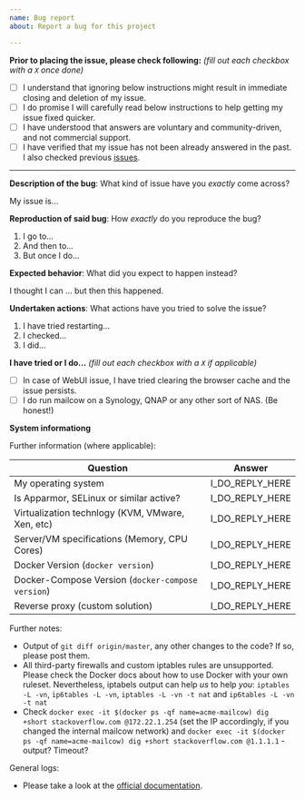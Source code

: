 ```yaml
---
name: Bug report
about: Report a bug for this project

---
```

<!--
  For community support and other discussions, you are welcome to visit us on our community channels listed at https://mailcow.github.io/mailcow-dockerized-docs/#community-support. For professional commercial support, please check out https://mailcow.github.io/mailcow-dockerized-docs/#commercial-support instead
-->

**Prior to placing the issue, please check following:** *(fill out each checkbox with a `X` once done)*
- [ ] I understand that ignoring below instructions might result in immediate closing and deletion of my issue.
- [ ] I do promise I will carefully read below instructions to help getting my issue fixed quicker.
- [ ] I have understood that answers are voluntary and community-driven, and not commercial support.
- [ ] I have verified that my issue has not been already answered in the past. I also checked previous [issues](https://github.com/mailcow/mailcow-dockerized/issues).

---

**Description of the bug**: What kind of issue have you *exactly* come across?
<!--
  This should be a clear and concise description of what the bug is. What EXACTLY does happen?
  If applicable, add screenshots to help explain your problem. Very useful for bugs in mailcow UI.
  Write your detailed description below.
-->

My issue is...

**Reproduction of said bug**: How *exactly* do you reproduce the bug?
<!--
  Here it is really helpful to know how exactly you are able to reproduce the reported issue.
  Meaning: What are the exact steps - one by one - to get the above described behavior.
  Screenshots can be added, if helpful. Add the text below.
-->

1. I go to...
2. And then to...
3. But once I do...

**Expected behavior**: What did you expect to happen instead?
<!--
  We now know what kind of issue you are experiencing and how, and the best case, this can be
  reproduced in a reliable way. Please tell us now, what you expected to happen.
  This may be just a few sentences. Please add text below.
-->

I thought I can ... but then this happened.

**Undertaken actions**: What actions have you tried to solve the issue?
<!--
  Near the end of the issue we would like to know what you have tried fixing the reported issue.
  This helps to prevent all kind of "Have you already tried this and that?" questions which might
  delay the actual solution in the first place. Please be accurate. Add actions below.
-->

1. I have tried restarting...
2. I checked...
3. I did...

__I have tried or I do...__ *(fill out each checkbox with a `X` if applicable)*
- [ ] In case of WebUI issue, I have tried clearing the browser cache and the issue persists.
- [ ] I do run mailcow on a Synology, QNAP or any other sort of NAS. (Be honest!)

**System informationg**
<!--
  In this stage we would kindly ask you to attach logs or general system information about your setup.
  Please carefully read the questions and instructions below.
-->

Further information (where applicable):

| Question | Answer |
| --- | --- |
| My operating system | I_DO_REPLY_HERE |
| Is Apparmor, SELinux or similar active? | I_DO_REPLY_HERE |
| Virtualization technlogy (KVM, VMware, Xen, etc) | I_DO_REPLY_HERE |
| Server/VM specifications (Memory, CPU Cores) | I_DO_REPLY_HERE |
| Docker Version (`docker version`) | I_DO_REPLY_HERE |
| Docker-Compose Version (`docker-compose version`) | I_DO_REPLY_HERE |
| Reverse proxy (custom solution) | I_DO_REPLY_HERE |

Further notes:
 - Output of `git diff origin/master`, any other changes to the code? If so, please post them.
 - All third-party firewalls and custom iptables rules are unsupported. Please check the Docker docs about how to use Docker with your own ruleset. Nevertheless, iptabels output can help _us_ to help _you_: `iptables -L -vn`, `ip6tables -L -vn`, `iptables -L -vn -t nat` and `ip6tables -L -vn -t nat `
 - Check `docker exec -it $(docker ps -qf name=acme-mailcow) dig +short stackoverflow.com @172.22.1.254` (set the IP accordingly, if you changed the internal mailcow network) and `docker exec -it $(docker ps -qf name=acme-mailcow) dig +short stackoverflow.com @1.1.1.1` - output? Timeout?
 
 General logs:
- Please take a look at the [official documentation](https://mailcow.github.io/mailcow-dockerized-docs/debug-logs/).
